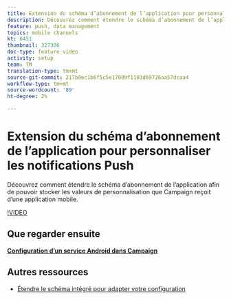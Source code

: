 ```yaml
---
title: Extension du schéma d’abonnement de l’application pour personnaliser les notifications Push
description: Découvrez comment étendre le schéma d’abonnement de l’application afin de pouvoir stocker les valeurs de personnalisation que Campaign reçoit d’une application mobile.
feature: push, data management
topics: mobile channels
kt: 6451
thumbnail: 327306
doc-type: feature video
activity: setup
team: TM
translation-type: tm+mt
source-git-commit: 217b0ec1b6f5c5e17009f1103d69726aa57dcaa4
workflow-type: tm+mt
source-wordcount: '89'
ht-degree: 2%

---
```



# Extension du schéma d’abonnement de l’application pour personnaliser les notifications Push

Découvrez comment étendre le schéma d’abonnement de l’application afin de pouvoir stocker les valeurs de personnalisation que Campaign reçoit d’une application mobile.

[!VIDEO](https://video.tv.adobe.com/v/327306?quality=12)

## Que regarder ensuite

**[Configuration d’un service Android dans Campaign](/help/tutorial-getting-started-with-push-notifications-for-android/configuring-an-android-service-in-campaign.md)**

## Autres ressources

* [Étendre le schéma intégré pour adapter votre configuration](https://experienceleague.adobe.com/docs/campaign-classic/using/sending-messages/sending-push-notifications/configure-the-mobile-app/configuring-the-mobile-application-android.html#extend-subscription-schema)